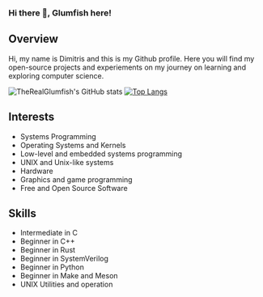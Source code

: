 <!--
Copyright 2023 (c) Dimitris Alexopoulos - All rights reserved
-->

### Hi there 👋, Glumfish here!

## Overview

Hi, my name is Dimitris and this is my Github profile.
Here you will find my open-source projects and experiements on my journey on learning and exploring computer science.

![TheRealGlumfish's GitHub stats](https://github-readme-stats.vercel.app/api?username=TheRealGlumfish&show_icons=true)
[![Top Langs](https://github-readme-stats.vercel.app/api/top-langs/?username=TheRealGlumfish)](https://github.com/TheRealGlumfish/github-readme-stats)

<!--
**TheRealGlumfish/TheRealGlumfish** is a ✨ _special_ ✨ repository because its `README.md` (this file) appears on your GitHub profile.

Here are some ideas to get you started:
- 🔭 I’m currently working on my personal projects and learning programming.
- 🌱 I’m currently learning C and Rust
- 👯 I’m looking to collaborate on ...
- 🤔 I’m looking for help with ...
- 💬 Ask me about ...
- 📫 How to reach me: ...
- 😄 Pronouns: ... 
- ⚡ Fun fact: I'm Greek
-->

## Interests

- Systems Programming
- Operating Systems and Kernels
- Low-level and embedded systems programming
- UNIX and Unix-like systems
- Hardware
- Graphics and game programming
- Free and Open Source Software

## Skills

- Intermediate in C
- Beginner in C++
- Beginner in Rust
- Beginner in SystemVerilog
- Beginner in Python
- Beginner in Make and Meson
- UNIX Utilities and operation

